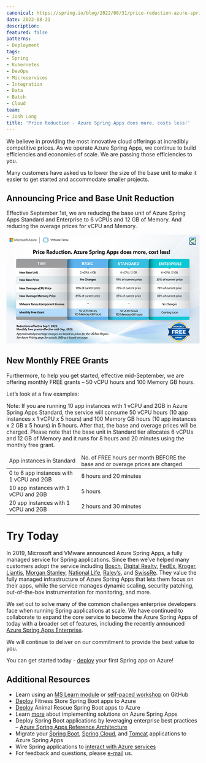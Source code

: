 ```yaml
---
canonical: https://spring.io/blog/2022/08/31/price-reduction-azure-spring-apps-does-more-costs-less
date: 2022-08-31
description: 
featured: false
patterns:
- Deployment
tags:
- Spring
- Kubernetes
- DevOps
- Microservices
- Integration
- Data
- Batch
- Cloud
team:
- Josh Long
title: 'Price Reduction - Azure Spring Apps does more, costs less!'
---
```


<div>
 <p>We believe in providing the most innovative cloud offerings at incredibly competitive prices. As we operate Azure Spring Apps, we continue to build efficiencies and economies of scale. We are passing those efficiencies to you. </p>
 <p>Many customers have asked us to lower the size of the base unit to make it easier to get started and accommodate smaller projects. </p>
 <h2><a href="#announcing-price-and-base-unit-reduction" class="anchor" name="announcing-price-and-base-unit-reduction"></a>Announcing Price and Base Unit Reduction</h2>
 <p>Effective September 1st, we are reducing the base unit of Azure Spring Apps Standard and Enterprise to 6 vCPUs and 12 GB of Memory. And reducing the overage prices for vCPU and Memory. </p>
 <img src="https://github.com/joshlong/blog-images/raw/master/price-reduction-azure-spring-apps-does-more-costs-less/Price-Reductions-Azure-Spring-Apps-Edition-02.png">
 <h2><a href="#new-monthly-free-grants" class="anchor" name="new-monthly-free-grants"></a>New Monthly FREE Grants</h2>
 <p>Furthermore, to help you get started, effective mid-September, we are offering monthly FREE grants – 50 vCPU hours and 100 Memory GB hours. </p>
 <p>Let’s look at a few examples: </p>
 <p>Note: If you are running 10 app instances with 1 vCPU and 2GB in Azure Spring Apps Standard, the service will consume 50 vCPU hours (10 app instances x 1 vCPU x 5 hours) and 100 Memory GB hours (10 app instances x 2 GB x 5 hours) in 5 hours. After that, the base and overage prices will be charged. Please note that the base unit in Standard tier allocates 6 vCPUs and 12 GB of Memory and it runs for 8 hours and 20 minutes using the monthly free grant. </p>
 <table>
  <thead>
   <tr>
    <td> App instances in Standard </td>
    <td> No. of FREE hours per month BEFORE the base and or overage prices are charged </td>
   </tr>
  </thead>
  <tbody>
   <tr>
    <td>0 to 6 app instances with 1 vCPU and 2GB </td>
    <td>8 hours and 20 minutes </td>
   </tr>
   <tr>
    <td>10 app instances with 1 vCPU and 2GB </td>
    <td>5 hours</td>
   </tr>
   <tr>
    <td>20 app instances with 1 vCPU and 2GB </td>
    <td>2 hours and 30 minutes</td>
   </tr>
  </tbody>
 </table>
 <h1><a href="#try-today" class="anchor" name="try-today"></a>Try Today</h1>
 <p>In 2019, Microsoft and VMware announced Azure Spring Apps, a fully managed service for Spring applications. Since then we’ve helped many customers adopt the service including <a href="https://aka.ms/Bosch.IO">Bosch</a>, <a href="https://aka.ms/DLR">Digital Realty</a>, <a href="https://mybuild.microsoft.com/en-US/sessions/71ed338e-5f85-44d8-a225-6210fdbdd06d?source=sessions">FedEx</a>, <a href="https://www.youtube.com/watch?v=EfgiW6xJseM">Kroger</a>, <a href="https://aka.ms/Liantis">Liantis</a>, <a href="https://youtu.be/wdwjqXTFFZ0">Morgan Stanley</a>, <a href="https://aka.ms/secure-com">National Life</a>, <a href="https://customers.microsoft.com/en-us/story/1388620728739667057-raleys-uses-azure-spring-cloud-to-optimize-scale-and-drive-innovation">Raley’s</a>, and <a href="https://customers.microsoft.com/en-us/story/1358540087031302788-swiss-re-accelerates-java-app-modernization-using-azure-spring-cloud">SwissRe</a>. They value the fully managed infrastructure of Azure Spring Apps that lets them focus on their apps, while the service manages dynamic scaling, security patching, out-of-the-box instrumentation for monitoring, and more.</p>
 <p>We set out to solve many of the common challenges enterprise developers face when running Spring applications at scale. We have continued to collaborate to expand the core service to become the Azure Spring Apps of today with a broader set of features, including the recently announced <a href="https://techcommunity.microsoft.com/t5/apps-on-azure-blog/azure-spring-apps-enterprise-tier-is-now-generally-available/ba-p/3418245">Azure Spring Apps Enterprise</a>.</p>
 <p>We will continue to deliver on our commitment to provide the best value to you.</p>
 <p>You can get started today - <a href="https://docs.microsoft.com/en-us/azure/spring-apps/quickstart?tabs=Azure-CLI&amp;pivots=programming-language-java">deploy</a> your first Spring app on Azure!</p>
 <h2><a href="#additional-resources" class="anchor" name="additional-resources"></a>Additional Resources</h2>
 <ul>
  <li>Learn using an&nbsp;<a href="https://docs.microsoft.com/en-us/learn/modules/azure-spring-cloud-workshop/">MS Learn module</a>&nbsp;or&nbsp;<a href="https://github.com/microsoft/azure-spring-cloud-training">self-paced workshop</a>&nbsp;on GitHub</li>
  <li><a href="https://aka.ms/Fitness-Store">Deploy</a>&nbsp;Fitness Store Spring Boot apps to Azure</li>
  <li><a href="https://aka.ms/Deploy-Spring">Deploy</a>&nbsp;Animal Rescue Spring Boot apps to Azure</li>
  <li>Learn&nbsp;<a href="https://docs.microsoft.com/en-us/azure/spring-cloud/">more</a>&nbsp;about implementing solutions on Azure Spring Apps</li>
  <li>Deploy Spring Boot applications by leveraging enterprise best practices –&nbsp;<a href="https://docs.microsoft.com/en-us/azure/spring-cloud/reference-architecture">Azure Spring Apps Reference Architecture</a></li>
  <li>Migrate your&nbsp;<a href="https://docs.microsoft.com/en-us/azure/developer/java/migration/migrate-spring-boot-to-azure-spring-cloud">Spring Boot</a>,&nbsp;<a href="https://docs.microsoft.com/en-us/azure/developer/java/migration/migrate-spring-cloud-to-azure-spring-cloud">Spring Cloud</a>,&nbsp;and&nbsp;<a href="https://aka.ms/migrate-tomcat-to-azure-spring-cloud-service">Tomcat</a>&nbsp;applications to Azure Spring Apps</li>
  <li>Wire Spring applications to&nbsp;<a href="https://docs.microsoft.com/en-us/azure/developer/java/spring-framework/">interact with Azure services</a></li>
  <li>For feedback and questions, please&nbsp;<a href="/cdn-cgi/l/email-protection#36774c4344536546445f5851755a5943521b62575a5d76455344405f5553185b5f554459455950421855595b">e-mail</a>&nbsp;us.</li>
 </ul>
</div>

